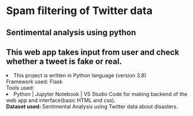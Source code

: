 # Spam filtering of Twitter data
 ## Sentimental analysis using python 
## This web app takes input from user and check whether a tweet is fake or real.
 <li>This project is written in Python language (version 3.8)
 <br> Framework used:  Flask
 <br>
 Tools used: 
<li> Python | Jupyter Notebook | VS Studio Code for making backend of the web app and interface(basic HTML and css).
  </li>
  <b>Dataset used: </b> Sentimental Analysis using Twitter data about disasters.

 </li>
